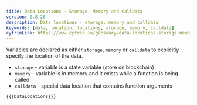 ```yaml
---
title: Data Locations - Storage, Memory and Calldata
version: 0.8.26
description: Data locations - storage, memory and calldata
keywords: [data, location, locations, storage, memory, calldata]
cyfrinLink: https://www.cyfrin.io/glossary/data-locations-storage-memory-and-calldata-solidity-code-example
---
```


Variables are declared as either `storage`, `memory` or `calldata` to explicitly
specify the location of the data.

- `storage` - variable is a state variable (store on blockchain)
- `memory` - variable is in memory and it exists while a function is being called
- `calldata` - special data location that contains function arguments

```solidity
{{{DataLocations}}}
```

